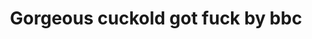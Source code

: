 ---
layout: post
title: Gorgeous cuckold got fuck by bbc
duration: '10:10'
view: 325
rate: 2
video: 'http://fantasti.cc/embed/432947/'
category: 
 - busty
 - cuckold
 - gorgeous
 - wife
tags: 
 - big-black-cock
 - pinay
priority: 0.9
changefreq: daily
---